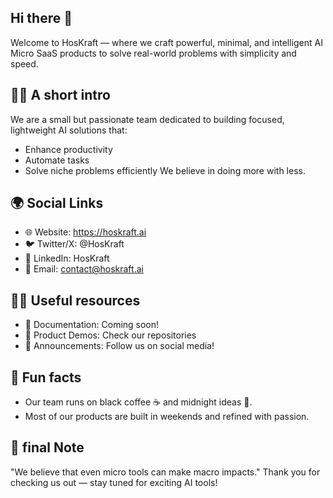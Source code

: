 ## Hi there 👋
Welcome to HosKraft — where we craft powerful, minimal, and intelligent AI Micro SaaS products to solve real-world problems with simplicity and speed.

## 🙋‍♀️ A short intro
We are a small but passionate team dedicated to building focused, lightweight AI solutions that:
- Enhance productivity
- Automate tasks
- Solve niche problems efficiently
We believe in doing more with less.



## 🌍 Social Links
- 🌐 Website: https://hoskraft.ai
- 🐦 Twitter/X: @HosKraft
- 👥 LinkedIn: HosKraft
- 💌 Email: contact@hoskraft.ai

<!-- ## 🌈 Contribution guidelines - how can the community get involved? -->
## 👩‍💻 Useful resources 
- 📖 Documentation: Coming soon!
- 🎥 Product Demos: Check our repositories
- 📢 Announcements: Follow us on social media!

## 🍿 Fun facts
- Our team runs on black coffee ☕ and midnight ideas 🌙.
- Most of our products are built in weekends and refined with passion.

## 🧙 final Note
"We believe that even micro tools can make macro impacts."
Thank you for checking us out — stay tuned for exciting AI tools!
